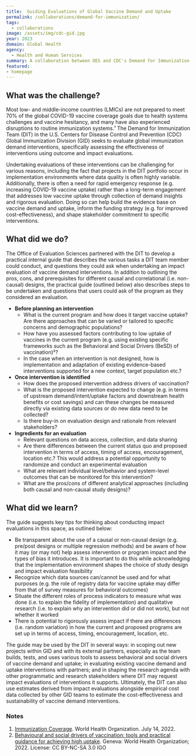 ```yaml
---
title:  Guiding Evaluations of Global Vaccine Demand and Uptake
permalink: /collaborations/demand-for-immunization/
tags:
  - collaborations
image: /assets/img/cdc-gid.jpg
year: 2023
domain: Global Health
agency: 
  - Health and Human Services
summary: A collaboration between OES and CDC's Demand for Immunization Team (DIT)
featured: 
- homepage
---
```


## What was the challenge?

Most low- and middle-income countries (LMICs) are not prepared to meet 70% of the global COVID-19 vaccine coverage goals due to health systems challenges and vaccine hesitancy, and many have also experienced disruptions to routine immunization systems.¹ The Demand for Immunization Team (DIT) in the U.S. Centers for Disease Control and Prevention (CDC) Global Immunization Division (GID) seeks to evaluate global immunization demand interventions, specifically assessing the effectiveness of interventions using outcome and impact evaluations. 

Undertaking evaluations of these interventions can be challenging for various reasons, including the fact that projects in the DIT portfolio occur in implementation environments where data quality is often highly variable. Additionally, there is often a need for rapid emergency response (e.g. increasing COVID-19 vaccine uptake) rather than a long-term engagement that addresses low vaccine uptake through collection of demand insights and rigorous evaluation. Doing so can help build the evidence base on vaccine demand and uptake, inform the funding strategy (e.g. for improved cost-effectiveness), and shape stakeholder commitment to specific interventions. 

## What did we do?

The Office of Evaluation Sciences partnered with the DIT to develop a practical internal guide that describes the various tasks a DIT team member could conduct, and questions they could ask when undertaking an impact evaluation of vaccine demand interventions. In addition to outlining the pros, cons, and prerequisites for different causal and correlational (i.e. non-causal) designs, the practical guide (outlined below) also describes steps to be undertaken and questions that users could ask of the program as they considered an evaluation. 

- <b>Before planning an intervention</b> 
  - What is the current program and how does it target vaccine uptake? Are there approaches that can be varied or tailored to specific concerns and demographic populations?
  - How have you assessed factors contributing to low uptake of vaccines in the current program (e.g. using existing specific frameworks such as the Behavioral and Social Drivers (BeSD) of vaccination)²?
  - In the case when an intervention is not designed, how is implementation and adaptation of existing evidence-based interventions supported for a new context, target population etc.? 
- <b>Once intervention is identified</b>
  - How does the proposed intervention address drivers of vaccination? 
  - What is the proposed intervention expected to change (e.g. in terms of upstream demand/intent/uptake factors and downstream health benefits or cost savings) and can these changes be measured directly via existing data sources or do new data need to be collected?
  - Is there buy-in on evaluation design and rationale from relevant stakeholders?
- <b>Ingredients for an evaluation</b>
  - Relevant questions on data access, collection, and data sharing
  - Are there differences between the current status quo and proposed intervention in terms of access, timing of access, encouragement, location etc.? This would address a potential opportunity to randomize and conduct an experimental evaluation
  - What are relevant individual level/behavior and system-level outcomes that can be monitored for this intervention? 
  - What are the pros/cons of different analytical approaches (including both causal and non-causal study designs)?

## What did we learn?
The guide suggests key tips for thinking about conducting impact evaluations in this space, as outlined below:
- Be transparent about the use of a causal or non-causal design (e.g. pre/post designs or multiple regression methods) and be aware of how it may (or may not) help assess intervention or program impact and the types of bias it introduces. It is important to do this while acknowledging that the implementation environment shapes the choice of study design and impact evaluation feasibility
- Recognize which data sources can/cannot be used and for what purposes (e.g. the role of registry data for vaccine uptake may differ from that of survey measures for behavioral outcomes)
- Situate the different roles of process indicators to measure what was done (i.e. to explain the fidelity of implementation) and qualitative research (i.e. to explain why an intervention did or did not work), but not whether it worked
- There is potential to rigorously assess impact if there are differences (i.e. random variation) in how the current and proposed programs are set up in terms of access, timing, encouragement, location, etc.

The guide may be used by the DIT in several ways: in scoping out new projects within GID and with its external partners, especially as the team builds, tests, and uses various tools to assess behavioral and social drivers of vaccine demand and uptake; in evaluating existing vaccine demand and uptake interventions with partners; and in shaping the research agenda with other programmatic and research stakeholders where DIT may request impact evaluations of interventions it supports. Ultimately, the DIT can also use estimates derived from impact evaluations alongside empirical cost data collected by other GID teams to estimate the cost-effectiveness and sustainability of vaccine demand interventions.

### Notes
1. <a class="usa-link usa-link--external" href="https://www.who.int/news/item/15-07-2022-covid-19-pandemic-fuels-largest-continued-backslide-in-vaccinations-in-three-decades" target="_blank">Immunization Coverage</a>. World Health Organization. July 14, 2022.
2. <a class="usa-link usa-link--external" href="https://apps.who.int/iris/handle/10665/354459" target="_blank">Behavioural and social drivers of vaccination: tools and practical guidance for achieving high uptake</a>. Geneva: World Health Organization; 2022. License: CC BY-NC-SA 3.0 IGO

